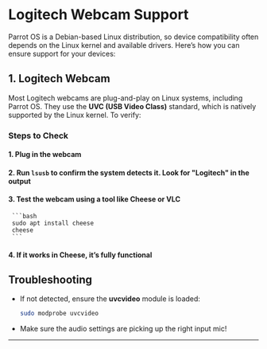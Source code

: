 # Logitech Webcam Support

Parrot OS is a Debian-based Linux distribution, so device compatibility often depends on the Linux kernel and available drivers. Here’s how you can ensure support for your devices:

## 1. Logitech Webcam
Most Logitech webcams are plug-and-play on Linux systems, including Parrot OS. They use the **UVC (USB Video Class)** standard, which is natively supported by the Linux kernel. To verify:

### Steps to Check
#### 1. Plug in the webcam
#### 2. Run `lsusb` to confirm the system detects it. Look for "Logitech" in the output
#### 3. Test the webcam using a tool like **Cheese** or **VLC**
     ```bash
     sudo apt install cheese
     cheese
     ```
#### 4. If it works in Cheese, it’s fully functional

## Troubleshooting
  - If not detected, ensure the **uvcvideo** module is loaded:
    ```bash
    sudo modprobe uvcvideo
    ```
  - Make sure the audio settings are picking up the right input mic!

___